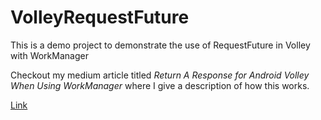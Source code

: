 # VolleyRequestFuture
This is a demo project to demonstrate the use of RequestFuture in Volley with WorkManager

Checkout my medium article titled *Return A Response for Android Volley When Using WorkManager* where I give a description of how this works. 

[Link](https://medium.com/@oyinloyeayodeji/return-a-response-for-android-volley-when-using-workmanager-e030ecda4dd4)
